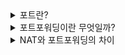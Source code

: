 <details>
<summary>포트란?</summary>
<br>
특정한 프로세스나 네트워크 서비스를 구분하기 위해 쓰이는 컴퓨터 간 커뮤니케이션의 종단점.

하나의 프로세스는 여러개의 포트를 가질 수 있다.

어떤 요청이 어떤 컴퓨터에 어떤 프로세스에 전달된다고 할 때,
어떤 컴퓨터인지는 IP로 알아내고 어떤 프로세스인지는 포트로 알아낸다.
</details>
<details>
<summary>포트포워딩이란 무엇일까?</summary>
<br>
공유기가 있고 공유기에 여러 컴퓨터들이 연결되어 있다고 하자.

이 때 공유기만 공인 IP를 가지고 있기 때문에 내부에 컴퓨터들로 오는 요청은 공유기를 거쳐야 한다.

이 때 공유기의 xx번 포트로 오는 요청을 특정 컴퓨터에 xx번 포트로 전달하는 것을 포트포워딩이라 한다.

즉 (공유기의)포트(로 들어오는 패킷을) 포워딩(전달)하는 것이다.

---

[https://hs5555.tistory.com/31](https://hs5555.tistory.com/31)
</details>

<details>
<summary>NAT와 포트포워딩의 차이</summary>
<br>
포트포워딩은 라우터의 특정 포트로 올 경우 라우터에 연결된 특정 호스트의 특정 포트로 전달하는 것이다.

포트포워딩만 설정될 경우 사설 IP 주소를 가진 호스트에서 외부망으로 패킷을 전송할 수는 있지만 돌려받지는 못한다.

목적지 주소가 사설 IP 주소로된 패킷은 무조건 폐기되기 때문이다.

반면에 NAT가 설정되면 출발 주소가 사설 IP주소에서 공유기의 주소로 변경되기 때문에 폐기되지 않으며 패킷이 돌아왔을 때는
NAT 테이블을 통해 해당하는 사설 IP로 변환해준다.

그럼 NAT만 필요하지 포트포워딩을 왜 쓸까? 라고 한다면,

서버는 먼저 요청하지 않고 클라이언트의 요청을 기다린다.

서버를 처음 시작했을 때 클라이언트에서 공유기의 특정 포트로 요청이 왔을 때 공유기는 이것을 내부에 어떤 호스트로 보내야 하는지 어떻게 알까?

서버는 패킷을 내보낸 적이 없기 때문에 NAT 테이블에도 기록이 안되어 있을텐데 말이다.

따라서 포트포워딩이 필요하다.
</details>